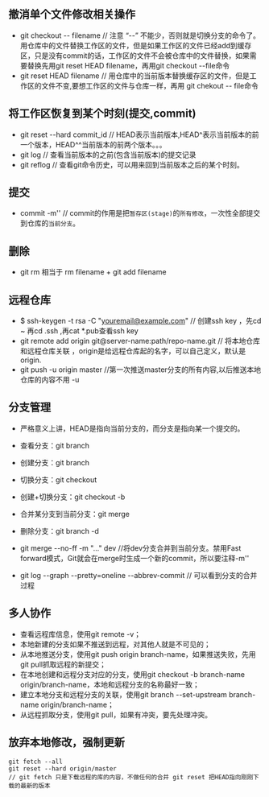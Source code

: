 ## 撤消单个文件修改相关操作
- git checkout -- filename // 注意 “--” 不能少，否则就是切换分支的命令了。用仓库中的文件替换工作区的文件，但是如果工作区的文件已经add到缓存区，只是没有commit的话，工作区的文件不会被仓库中的文件替换，如果需要替换先用git reset HEAD filename，再用git checkout --file命令
- git reset HEAD filename  // 用仓库中的当前版本替换缓存区的文件，但是工作区的文件不变,要想工作区的文件与仓库一样，再用 git chekout -- file命令

## 将工作区恢复到某个时刻(提交,commit)
- git reset --hard commit_id // HEAD表示当前版本,HEAD^表示当前版本的前一个版本，HEAD^^当前版本的前两个版本。。。
- git log  // 查看当前版本的之前(包含当前版本)的提交记录
- git reflog // 查看git命令历史，可以用来回到当前版本之后的某个时刻。


## 提交
- commit -m'' // commit的作用是把`暂存区(stage)`的`所有修改`，一次性全部提交到仓库的`当前分支`。

## 删除
- git rm 相当于 rm filename + git add filename

## 远程仓库
- $ ssh-keygen -t rsa -C "youremail@example.com"   // 创建ssh key ，先cd ~ 再cd .ssh ,再cat *.pub查看ssh key
- git remote add origin git@server-name:path/repo-name.git // 将本地仓库和远程仓库关联 ，origin是给远程仓库起的名字，可以自己定义，默认是origin.
- git push -u origin master //第一次推送master分支的所有内容,以后推送本地仓库的内容不用 -u 

## 分支管理
- 严格意义上讲，HEAD是指向当前分支的，而分支是指向某一个提交的。
- 查看分支：git branch
- 创建分支：git branch <name>
- 切换分支：git checkout <name>
- 创建+切换分支：git checkout -b <name>
- 合并某分支到当前分支：git merge <name>
- 删除分支：git branch -d <name>

- git merge --no-ff -m "..." dev //将dev分支合并到当前分支。禁用Fast forward模式，Git就会在merge时生成一个新的commit，所以要注释-m''
- git log --graph --pretty=oneline --abbrev-commit // 可以看到分支的合并过程

## 多人协作
- 查看远程库信息，使用git remote -v；
- 本地新建的分支如果不推送到远程，对其他人就是不可见的；
- 从本地推送分支，使用git push origin branch-name，如果推送失败，先用git pull抓取远程的新提交；
- 在本地创建和远程分支对应的分支，使用git checkout -b branch-name origin/branch-name，本地和远程分支的名称最好一致；
- 建立本地分支和远程分支的关联，使用git branch --set-upstream branch-name origin/branch-name；
- 从远程抓取分支，使用git pull，如果有冲突，要先处理冲突。

## 放弃本地修改，强制更新
```
git fetch --all
git reset --hard origin/master
// git fetch 只是下载远程的库的内容，不做任何的合并 git reset 把HEAD指向刚刚下载的最新的版本
```
